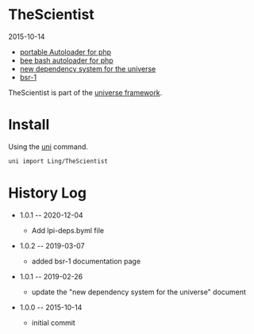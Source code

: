 TheScientist
==================
2015-10-14




- [portable Autoloader for php](https://github.com/lingtalfi/TheScientist/blob/master/convention.portableAutoloader.eng.md)
- [bee bash autoloader for php](https://github.com/lingtalfi/TheScientist/blob/master/convention.beeBashAutoloader.eng.md)
- [new dependency system for the universe](https://github.com/lingtalfi/TheScientist/blob/master/universe-dependencies-2019.md)
- [bsr-1](https://github.com/lingtalfi/TheScientist/blob/master/bsr-1.md)




TheScientist is part of the [universe framework](https://github.com/karayabin/universe-snapshot).


Install
==========
Using the [uni](https://github.com/lingtalfi/universe-naive-importer) command.
```bash
uni import Ling/TheScientist
```


History Log
===============

- 1.0.1 -- 2020-12-04

    - Add lpi-deps.byml file

- 1.0.2 -- 2019-03-07

    - added bsr-1 documentation page

- 1.0.1 -- 2019-02-26

    - update the "new dependency system for the universe" document
    
- 1.0.0 -- 2015-10-14

    - initial commit
